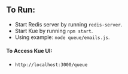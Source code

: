 ## To Run:
- Start Redis server by running `redis-server`.
- Start Kue by running `npm start`.
- Using example: `node queue/emails.js`.

#### To Access Kue UI:
- `http://localhost:3000/queue`
